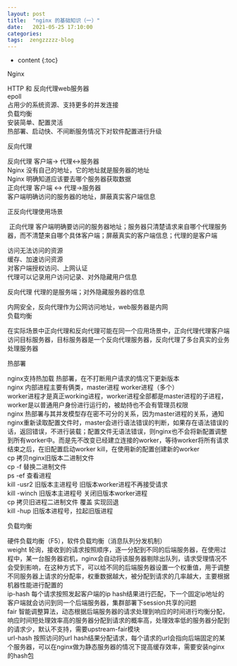 ```yaml
---
layout: post
title:  "nginx 的基础知识（一）"
date:   2021-05-25 17:10:00
categories: 
tags:  zengzzzzz-blog
---
```


* content
{:toc}

Nginx&nbsp;  
  
HTTP 和 反向代理web服务器  
epoll  
占用少的系统资源、支持更多的并发连接  
负载均衡  
安装简单、配置灵活  
热部署、启动快、不间断服务情况下对软件配置进行升级  
  
反向代理  
  
反向代理 客户端-&gt; 代理&lt;-&gt;服务器  
Nginx 没有自己的地址，它的地址就是服务器的地址  
Nginx 明确知道应该要去哪个服务器获取数据  
正向代理 客户端 &lt;-&gt; 代理-&gt;服务器  
客户端明确访问的服务器的地址，屏蔽真实客户端信息  
  
正反向代理使用场景  
  
&nbsp;正向代理 客户端明确要访问的服务器地址；服务器只清楚请求来自哪个代理服务器，而不清楚来自哪个具体客户端；屏蔽真实的客户端信息；代理的是客户端  
  
访问无法访问的资源  
缓存、加速访问资源  
对客户端授权访问、上网认证  
代理可以记录用户访问记录、对外隐藏用户信息  
  
  
反向代理 代理的是服务端；对外隐藏服务器的信息  
  
内网安全，反向代理作为公网访问地址，web服务器是内网  
负载均衡  
  
  
在实际场景中正向代理和反向代理可能在同一个应用场景中，正向代理代理客户端访问目标服务器，目标服务器是一个反向代理服务器，反向代理了多台真实的业务处理服务器  
  
热部署  
  
nginx支持热加载 热部署，在不打断用户请求的情况下更新版本  
nginx 内部进程主要有俩类，master进程 worker进程（多个）  
worker进程才是真正working进程，worker进程全部都是master进程的子进程，worker是以普通用户身份进行运行的，被劫持也不会有管理员权限  
nginx 热部署与其并发模型存在密不可分的关系，因为master进程的关系，通知nginx重新读取配置文件时，master会进行语法错误的判断，如果存在语法错误的话，返回错误，不进行装载；配置文件无语法错误，则nginx也不会将新配置调整到所有worker中。而是先不改变已经建立连接的worker，等待worker将所有请求结束之后，在旧配置启动worker kill，在使用新的配置创建新的worker  
cp 拷贝nginx旧版本二进制文件  
cp -f 替换二进制文件  
ps -ef 查看进程  
kill -usr2 旧版本主进程号 旧版本worker进程不再接受请求  
kill -winch 旧版本主进程号 关闭旧版本worker进程  
cp 拷贝旧进程二进制文件 覆盖 实现回退  
kill -hup 旧版本进程号，拉起旧版进程&nbsp;  
  
负载均衡  
  
硬件负载均衡（F5），软件负载均衡（消息队列分发机制）  
weight 轮询，接收到的请求按照顺序，逐一分配到不同的后端服务器，在使用过程中，某一台服务器宕机，nginx会自动将该服务器剔除出队列，请求受理情况不会受到影响，在这种方式下，可以给不同的后端服务器设置一个权重值，用于调整不同服务器上请求的分配率，权重数据越大，被分配到请求的几率越大，主要根据机器性能进行配置的  
ip-hash 每个请求按照发起客户端的ip hash结果进行匹配，下一个固定ip地址的客户端就会访问到同一个后端服务器，集群部署下session共享的问题  
fair 智能调整算法，动态根据后端服务器的请求处理到响应的时间进行均衡分配，响应时间短处理效率高的服务器分配到请求的概率高，处理效率低的服务器分配到的请求少，默认不支持，需要upstream-fair模块  
url-hash 按照访问的url hash结果分配请求，每个请求的url会指向后端固定的某个服务器，可以在nginx做为静态服务器的情况下提高缓存效率，需要安装nginx的hash包  
  
&nbsp;

